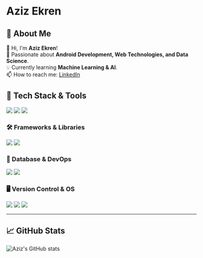 # Aziz Ekren

## 📌 About Me
👋 Hi, I'm **Aziz Ekren**!  
🎯 Passionate about **Android Development, Web Technologies, and Data Science**.  
💡 Currently learning **Machine Learning & AI**.  
📫 How to reach me: [LinkedIn](https://linkedin.com/in/azizekren)

## 🚀 Tech Stack & Tools
<img src="https://img.shields.io/badge/Java-%23ED8B00.svg?style=for-the-badge&logo=openjdk&logoColor=white" /> 
<img src="https://img.shields.io/badge/Kotlin-%230095D5.svg?style=for-the-badge&logo=kotlin&logoColor=white" /> 
<img src="https://img.shields.io/badge/JavaScript-%23F7DF1E.svg?style=for-the-badge&logo=javascript&logoColor=black" /> 

### 🛠 Frameworks & Libraries
<img src="https://img.shields.io/badge/ReactNative-222222?style=for-the-badge&logo=React&logoColor=" />
<img src="https://img.shields.io/badge/Android-%2303DAC5.svg?style=for-the-badge&logo=android&logoColor=white" />

### 🔧 Database & DevOps
<img src="https://img.shields.io/badge/MongoDB-%2347A248.svg?style=for-the-badge&logo=mongodb&logoColor=white" />
<img src="https://img.shields.io/badge/MySQL-%2300f.svg?style=for-the-badge&logo=mysql&logoColor=white" />

### 🖥️ Version Control & OS
<img src="https://img.shields.io/badge/Git-%23F05033.svg?style=for-the-badge&logo=git&logoColor=white" />
<img src="https://img.shields.io/badge/GitHub-%23181717.svg?style=for-the-badge&logo=github&logoColor=white" />
<img src="https://img.shields.io/badge/Linux-%23FCC624.svg?style=for-the-badge&logo=linux&logoColor=black" />

---

## 📈 GitHub Stats
![Aziz's GitHub stats](https://github-readme-stats.vercel.app/api?username=azizekren&show_icons=true&theme=radical)

 
